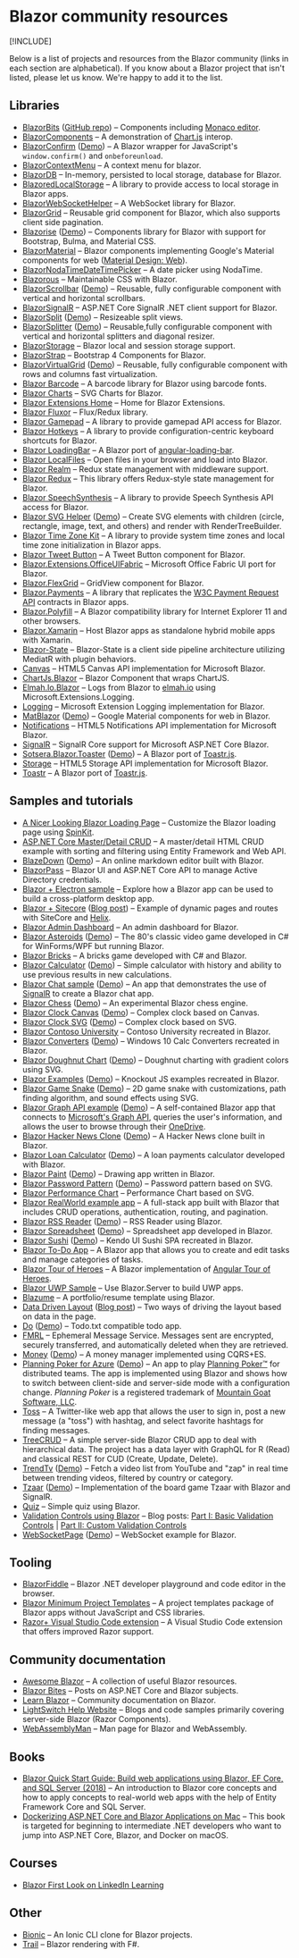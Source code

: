 # Blazor community resources

[!INCLUDE[](~/includes/razor-components-preview-notice.md)]

Below is a list of projects and resources from the Blazor community (links in each section are alphabetical). If you know about a Blazor project that isn't listed, please let us know. We're happy to add it to the list.

## Libraries

* [BlazorBits](http://blazorbits.net) ([GitHub repo](https://github.com/blazorbits)) &ndash; Components including [Monaco editor](https://github.com/Microsoft/monaco-editor).
* [BlazorComponents](https://github.com/muqeet-khan/BlazorComponents) &ndash; A demonstration of [Chart.js](https://github.com/chartjs/Chart.js) interop.
* [BlazorConfirm](https://github.com/ctrl-alt-d/BlazorConfirm) ([Demo](https://ctrl-alt-d.github.io/BlazorConfirm/)) &ndash; A Blazor wrapper for JavaScript's `window.confirm()` and `onbeforeunload`.
* [BlazorContextMenu](https://github.com/stavroskasidis/BlazorContextMenu) &ndash; A context menu for blazor.
* [BlazorDB](https://github.com/chanan/BlazorDB) &ndash; In-memory, persisted to local storage, database for Blazor.
* [BlazoredLocalStorage](https://github.com/chrissainty/BlazoredLocalStorage) &ndash; A library to provide access to local storage in Blazor apps.
* [BlazorWebSocketHelper](https://github.com/Lupusa87/BlazorWebSocketHelper) &ndash; A WebSocket library for Blazor.
* [BlazorGrid](https://github.com/AnkitSharma-007/BlazorGrid) &ndash; Reusable grid component for Blazor, which also supports client side pagination.
* [Blazorise](https://github.com/stsrki/Blazorise) ([Demo](https://bootstrapdemo.blazorise.com/)) &ndash; Components library for Blazor with support for Bootstrap, Bulma, and Material CSS.
* [BlazorMaterial](https://github.com/BlazorExtensions/BlazorMaterial) &ndash; Blazor components implementing Google's Material components for web ([Material Design: Web](https://material.io/components/web)).
* [BlazorNodaTimeDateTimePicker](https://github.com/nheath99/BlazorNodaTimeDateTimePicker) &ndash; A date picker using NodaTime.
* [Blazorous](https://github.com/chanan/Blazorous) &ndash; Maintainable CSS with Blazor.
* [BlazorScrollbar](https://github.com/Lupusa87/BlazorScrollbar) ([Demo](https://github.com/Lupusa87/BlazorScrollbar)) &ndash; Reusable, fully configurable component with vertical and horizontal scrollbars.
* [BlazorSignalR](https://github.com/csnewman/BlazorSignalR) &ndash; ASP.NET Core SignalR .NET client support for Blazor.
* [BlazorSplit](https://github.com/BlazorComponents/BlazorSplit) ([Demo](https://blazorcomponents.github.io/BlazorSplit/)) &ndash; Resizeable split views.
* [BlazorSplitter](https://github.com/Lupusa87/BlazorSplitter) ([Demo](https://lupblazorsplitter.z20.web.core.windows.net/)) &ndash; Reusable,fully configurable component with vertical and horizontal splitters and diagonal resizer.
* [BlazorStorage](https://github.com/cloudcrate/BlazorStorage) &ndash; Blazor local and session storage support.
* [BlazorStrap](https://github.com/chanan/BlazorStrap) &ndash; Bootstrap 4 Components for Blazor.
* [BlazorVirtualGrid](https://github.com/Lupusa87/BlazorVirtualGrid) ([Demo](https://lupblazorvirtualgrid.z13.web.core.windows.net/)) &ndash; Reusable, fully configurable component with rows and columns fast virtualization.
* [Blazor Barcode](https://barcoderesource.com/blazorbarcode.shtml) &ndash; A barcode library for Blazor using barcode fonts.
* [Blazor Charts](https://github.com/Misfits-Rebels-Outcasts/Blazor-Charts) &ndash; SVG Charts for Blazor.
* [Blazor Extensions Home](https://github.com/BlazorExtensions/Home) &ndash; Home for Blazor Extensions.
* [Blazor Fluxor](https://mrpmorris.github.io/blazor-fluxor/) &ndash; Flux/Redux library.
* [Blazor Gamepad](https://github.com/jsakamoto/Toolbelt.Blazor.Gamepad) &ndash; A library to provide gamepad API access for Blazor.
* [Blazor Hotkeys](https://github.com/jsakamoto/Toolbelt.Blazor.Hotkeys) &ndash; A library to provide configuration-centric keyboard shortcuts for Blazor.
* [Blazor LoadingBar](https://github.com/jsakamoto/Toolbelt.Blazor.LoadingBar) &ndash; A Blazor port of [angular-loading-bar](https://github.com/chieffancypants/angular-loading-bar).
* [Blazor LocalFiles](https://github.com/jburman/W8lessLabs.Blazor.LocalFiles) &ndash; Open files in your browser and load into Blazor.
* [Blazor Realm](https://dworthen.github.io/BlazorRealm/docs/quickstart.html) &ndash; Redux state management with middleware support.
* [Blazor Redux](https://github.com/torhovland/blazor-redux) &ndash; This library offers Redux-style state management for Blazor.
* [Blazor SpeechSynthesis](https://github.com/jsakamoto/Toolbelt.Blazor.SpeechSynthesis) &ndash; A library to provide Speech Synthesis API access for Blazor.
* [Blazor SVG Helper](https://github.com/Lupusa87/BlazorSvgHelper) ([Demo](https://lupblazordemos.z13.web.core.windows.net)) &ndash; Create SVG elements with children (circle, rectangle, image, text, and others) and render with RenderTreeBuilder.
* [Blazor Time Zone Kit](https://github.com/jsakamoto/Toolbelt.Blazor.TimeZoneKit) &ndash; A library to provide system time zones and local time zone initialization in Blazor apps.
* [Blazor Tweet Button](https://github.com/jsakamoto/Toolbelt.Blazor.TwitterShareButton) &ndash; A Tweet Button component for Blazor.
* [Blazor.Extensions.OfficeUIFabric](https://github.com/BlazorExtensions/Blazor.Extensions.OfficeUIFabric) &ndash; Microsoft Office Fabric UI port for Blazor.
* [Blazor.FlexGrid](https://github.com/Mewriick/Blazor.FlexGrid) &ndash; GridView component for Blazor.
* [Blazor.Payments](https://github.com/philipblaquiere/Blazor.Payments) &ndash; A library that replicates the [W3C Payment Request API](https://w3c.github.io/payment-request/) contracts in Blazor apps.
* [Blazor.Polyfill](https://github.com/Daddoon/Blazor.Polyfill) &ndash; A Blazor compatibility library for Internet Explorer 11 and other browsers.
* [Blazor.Xamarin](https://github.com/Daddoon/Blazor.Xamarin) &ndash; Host Blazor apps as standalone hybrid mobile apps with Xamarin.
* [Blazor-State](https://timewarpengineering.github.io/blazor-state/) &ndash; Blazor-State is a client side pipeline architecture utilizing MediatR with plugin behaviors.
* [Canvas](https://github.com/BlazorExtensions/Canvas) &ndash; HTML5 Canvas API implementation for Microsoft Blazor.
* [ChartJs.Blazor](https://github.com/mariusmuntean/ChartJs.Blazor) &ndash; Blazor Component that wraps ChartJS.
* [Elmah.Io.Blazor](https://github.com/elmahio/Elmah.Io.Blazor) &ndash; Logs from Blazor to [elmah.io](https://elmah.io/) using Microsoft.Extensions.Logging.
* [Logging](https://github.com/BlazorExtensions/Logging) &ndash; Microsoft Extension Logging implementation for Blazor.
* [MatBlazor](https://github.com/BlazorComponents/MatBlazor) ([Demo](https://blazorcomponents.github.io/MatBlazor/)) &ndash; Google Material components for web in Blazor.
* [Notifications](https://github.com/BlazorExtensions/Notifications) &ndash; HTML5 Notifications API implementation for Microsoft Blazor.
* [SignalR](https://github.com/BlazorExtensions/SignalR) &ndash; SignalR Core support for Microsoft ASP.NET Core Blazor.
* [Sotsera.Blazor.Toaster](https://github.com/sotsera/sotsera.blazor.toaster) ([Demo](https://sotsera.github.io/sotsera.blazor.toaster/)) &ndash; A Blazor port of [Toastr.js](https://github.com/CodeSeven/toastr/).
* [Storage](https://github.com/BlazorExtensions/Storage) &ndash; HTML5 Storage API implementation for Microsoft Blazor.
* [Toastr](https://github.com/BlazorExtensions/Toastr) &ndash; A Blazor port of [Toastr.js](https://github.com/CodeSeven/toastr/).

## Samples and tutorials

* [A Nicer Looking Blazor Loading Page](http://lightswitchhelpwebsite.com/Blog/tabid/61/EntryId/4315/A-Nicer-Looking-Blazor-Loading-Page.aspx) &ndash; Customize the Blazor loading page using [SpinKit](https://github.com/tobiasahlin/SpinKit).
* [ASP.NET Core Master/Detail CRUD](https://code.msdn.microsoft.com/vstudio/ASPNET-Core-Blazor-122b108a) &ndash; A master/detail HTML CRUD example with sorting and filtering using Entity Framework and Web API.
* [BlazeDown](https://github.com/EdCharbeneau/BlazeDown) ([Demo](http://edcharbeneau.com/BlazeDown/)) &ndash; An online markdown editor built with Blazor.
* [BlazorPass](https://github.com/ebekker/BlazorPass) &ndash; Blazor UI and ASP.NET Core API to manage Active Directory credentials.
* [Blazor + Electron sample](https://github.com/SteveSandersonMS/BlazorElectronExperiment.Sample) &ndash; Explore how a Blazor app can be used to build a cross-platform desktop app.
* [Blazor + Sitecore](https://github.com/GoranHalvarsson/SitecoreBlazor) ([Blog post](https://visionsincode.wordpress.com/2018/06/30/time-travel-into-the-future-blazor-sitecore-helix/)) &ndash; Example of dynamic pages and routes with SiteCore and [Helix](https://helix.sitecore.net/).
* [Blazor Admin Dashboard](https://github.com/Misfits-Rebels-Outcasts/Blazor-Dashboard) &ndash; An admin dashboard for Blazor.
* [Blazor Asteroids](https://github.com/aesalazar/AsteroidsWasm) ([Demo](https://aesalazar.github.io/AsteroidsWasm/)) &ndash; The 80's classic video game developed in C# for WinForms/WPF but running Blazor.
* [Blazor Bricks](https://www.codeproject.com/Articles/1241210/WebAssembly-with-Blazor) &ndash; A bricks game developed with C# and Blazor.
* [Blazor Calculator](https://github.com/Lupusa87/BlazorCalculator) ([Demo](https://lupblazordemos.z13.web.core.windows.net/CalculatorPage)) &ndash; Simple calculator with history and ability to use previous results in new calculations.
* [Blazor Chat sample](https://github.com/conficient/BlazorChatSample) ([Demo](https://blazorchatsample.azurewebsites.net/)) &ndash; An app that demonstrates the use of [SignalR](https://docs.microsoft.com/aspnet/core/signalr/) to create a Blazor chat app.
* [Blazor Chess](https://github.com/Lupusa87/BlazorChess) ([Demo](https://lupblazordemos.z13.web.core.windows.net/ChessPage)) &ndash; An experimental Blazor chess engine.
* [Blazor Clock Canvas](https://github.com/Lupusa87/BlazorClockCanvas) ([Demo](https://lupblazordemos.z13.web.core.windows.net/ClockCanvas)) &ndash; Complex clock based on Canvas.
* [Blazor Clock SVG](https://github.com/Lupusa87/BlazorClockSVG) ([Demo](https://lupblazordemos.z13.web.core.windows.net/)) &ndash; Complex clock based on SVG.
* [Blazor Contoso University](https://github.com/lohithgn/blazor-contoso-university) &ndash; Contoso University recreated in Blazor.
* [Blazor Converters](https://github.com/lohithgn/blazor-converters) ([Demo](http://blazorconverters.surge.sh)) &ndash; Windows 10 Calc Converters recreated in Blazor.
* [Blazor Doughnut Chart](https://github.com/Lupusa87/BlazorDoughnutChartComponent) ([Demo](https://lupblazordemos.z13.web.core.windows.net/DoughnutChartpage)) &ndash; Doughnut charting with gradient colors using SVG.
* [Blazor Examples](https://github.com/lohithgn/blazor-examples) ([Demo](http://blazorexamples.surge.sh/)) &ndash; Knockout JS examples recreated in Blazor.
* [Blazor Game Snake](https://github.com/Lupusa87/BlazorGameSnake) ([Demo](https://lupblazordemos.z13.web.core.windows.net/GameSnakePage)) &ndash; 2D game snake with customizations, path finding algorithm, and sound effects using SVG.
* [Blazor Graph API example](https://github.com/jburman/BlazorGraphExample) ([Demo](https://blazorgraph.z20.web.core.windows.net/)) &ndash; A self-contained Blazor app that connects to [Microsoft's Graph API](https://docs.microsoft.com/azure/active-directory/develop/active-directory-graph-api), queries the user's information, and allows the user to browse through their [OneDrive](https://onedrive.live.com/about/).
* [Blazor Hacker News Clone](https://github.com/lohithgn/blazor-hackernews-clone) ([Demo](http://blazorhackernews.surge.sh/)) &ndash; A Hacker News clone built in Blazor.
* [Blazor Loan Calculator](https://github.com/Lupusa87/BlazorLoanCalculator) ([Demo](https://lupblazordemos.z13.web.core.windows.net/LoanCalculatorPage)) &ndash; A loan payments calculator developed with Blazor.
* [Blazor Paint](https://github.com/Lupusa87/BlazorPaint) ([Demo](https://lupblazordemos.z13.web.core.windows.net/PaintPage)) &ndash; Drawing app written in Blazor.
* [Blazor Password Pattern](https://github.com/Lupusa87/BlazorPasswordPattern) ([Demo](https://lupblazordemos.z13.web.core.windows.net/PasswordPatternPage)) &ndash; Password pattern based on SVG.
* [Blazor Performance Chart](https://lupblazordemos.z13.web.core.windows.net/PerformanceChartPage) &ndash; Performance Chart based on SVG.
* [Blazor RealWorld example app](https://github.com/torhovland/blazor-realworld-example-app) &ndash; A full-stack app built with Blazor that includes CRUD operations, authentication, routing, and pagination.
* [Blazor RSS Reader](https://github.com/lohithgn/blazor-rss-reader) ([Demo](https://blazorrssreader.surge.sh/)) &ndash; RSS Reader using Blazor.
* [Blazor Spreadsheet](https://github.com/Lupusa87/BlazorSpreadsheet) ([Demo](https://lupblazordemos.z13.web.core.windows.net/SpreadsheetPage)) &ndash; Spreadsheet app developed in Blazor.
* [Blazor Sushi](https://github.com/lohithgn/blazor-sushi) ([Demo](https://blazorsushi.surge.sh/)) &ndash; Kendo UI Sushi SPA recreated in Blazor.
* [Blazor To-Do App](https://github.com/BorowskiKamil/blazor-tasks) &ndash; A Blazor app that allows you to create and edit tasks and manage categories of tasks.
* [Blazor Tour of Heroes](https://github.com/lohithgn/blazor-tour-of-heroes) &ndash; A Blazor implementation of [Angular Tour of Heroes](https://angular.io/tutorial).
* [Blazor UWP Sample](https://github.com/pushqrdx/Blazor.Universal) &ndash; Use Blazor.Server to build UWP apps.
* [Blazume](https://github.com/Amine-Smahi/Blazume) &ndash; A portfolio/resume template using Blazor.
* [Data Driven Layout](https://github.com/hutchcodes/Blazor.DataDrivenLayout) ([Blog post](https://hutchcodes.net/2018/09/data-driven-layout-in-razor-components/)) &ndash; Two ways of driving the layout based on data in the page.
* [Do](https://github.com/jamie-lord/do) ([Demo](https://do.lord.technology)) &ndash; Todo.txt compatible todo app.
* [FMRL](https://github.com/ebekker/FMRL) &ndash; Ephemeral Message Service. Messages sent are encrypted, securely transferred, and automatically deleted when they are retrieved.
* [Money](https://github.com/maraf/Money) ([Demo](https://money.neptuo.com)) &ndash; A money manager implemented using CQRS+ES.
* [Planning Poker for Azure](https://github.com/duracellko/planningpoker4azure) ([Demo](http://planningpoker.duracellko.net)) &ndash; An app to play [Planning Poker&trade;](https://www.planningpoker.com) for distributed teams. The app is implemented using Blazor and shows how to switch between client-side and server-side mode with a configuration change. *Planning Poker* is a registered trademark of [Mountain Goat Software, LLC](https://www.mountaingoatsoftware.com/).
* [Toss](https://github.com/RemiBou/Toss.Blazor) &ndash; A Twitter-like web app that allows the user to sign in, post a new message (a "toss") with hashtag, and select favorite hashtags for finding messages.
* [TreeCRUD](https://github.com/ctrl-alt-d/TreeCrud) &ndash; A simple server-side Blazor CRUD app to deal with hierarchical data. The project has a data layer with GraphQL for R (Read) and classical REST for CUD (Create, Update, Delete).
* [TrendTv](https://github.com/MattMarked/TrendTv) ([Demo](http://zaptube2.azurewebsites.net/)) &ndash; Fetch a video list from YouTube and "zap" in real time between trending videos, filtered by country or category.
* [Tzaar](https://github.com/paularundel/tzaar) ([Demo](https://tzaar.azurewebsites.net/)) &ndash; Implementation of the board game Tzaar with Blazor and SignalR. 
* [Quiz](https://github.com/Amine-Smahi/BlazorQuiz) &ndash; Simple quiz using Blazor.
* [Validation Controls using Blazor](https://github.com/hishamco/BlazorValidationControls) &ndash; Blog posts: [Part I: Basic Validation Controls](http://www.hishambinateya.com/part1-validation-controls-using-blazor-basic-validation-controls) | [Part II: Custom Validation Controls](http://www.hishambinateya.com/part2-validation-controls-using-blazor-custom-validation-controls)
* [WebSocketPage](https://github.com/Lupusa87/BlazorWebSocketHelper) ([Demo](https://lupblazordemos.z13.web.core.windows.net/WebSocketPage)) &ndash; WebSocket example for Blazor.

## Tooling

* [BlazorFiddle](https://blazorfiddle.com) &ndash; Blazor .NET developer playground and code editor in the browser.
* [Blazor Minimum Project Templates](https://github.com/jsakamoto/BlazorMinimumTemplates) &ndash; A project templates package of Blazor apps without JavaScript and CSS libraries.
* [Razor+ Visual Studio Code extension](https://marketplace.visualstudio.com/items?itemName=austincummings.razor-plus) &ndash; A Visual Studio Code extension that offers improved Razor support.

## Community documentation

* [Awesome Blazor](https://github.com/AdrienTorris/awesome-blazor) &ndash; A collection of useful Blazor resources.
* [Blazor Bites](https://codedaze.io/tag/blazor-bites/) &ndash; Posts on ASP.NET Core and Blazor subjects.
* [Learn Blazor](https://learn-blazor.com/) &ndash; Community documentation on Blazor.
* [LightSwitch Help Website](https://lightswitchhelpwebsite.com/Blog/tabid/61/tagid/66/Blazor.aspx) &ndash; Blogs and code samples primarily covering server-side Blazor (Razor Components).
* [WebAssemblyMan](https://www.webassemblyman.com/) &ndash; Man page for Blazor and WebAssembly.

## Books

* [Blazor Quick Start Guide: Build web applications using Blazor, EF Core, and SQL Server (2018)](https://amzn.to/2OToEji) &ndash; An introduction to Blazor core concepts and how to apply concepts to real-world web apps with the help of Entity Framework Core and SQL Server.
* [Dockerizing ASP.NET Core and Blazor Applications on Mac](https://www.c-sharpcorner.com/ebooks/dockerizing-asp-net-core-and-blazor-applications-on-mac) &ndash; This book is targeted for beginning to intermediate .NET developers who want to jump into ASP.NET Core, Blazor, and Docker on macOS.

## Courses

* [Blazor First Look on LinkedIn Learning](https://www.linkedin.com/learning/blazor-first-look)

## Other

* [Bionic](https://bionicframework.github.io/Documentation) &ndash; An Ionic CLI clone for Blazor projects.
* [Trail](https://github.com/panesofglass/trail) &ndash; Blazor rendering with F#.
